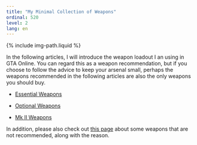 ```yaml
---
title: "My Minimal Collection of Weapons"
ordinal: 520
level: 2
lang: en
---
```

{% include img-path.liquid %}

In the following articles, I will introduce the weapon loadout I an using in
GTA Online. You can regard this as a weapon recommendation, but if you choose
to follow the advice to keep your arsenal small, perhaps the weapons
recommended in the following articles are also the only weapons you should buy.

- [Essential Weapons](essential-weapons)

- [Optional Weapons](optional-weapons)

- [Mk II Weapons](mk-ii-weapons)

In addition, please also check out [this page](not-recommended-weapons) about
some weapons that are not recommended, along with the reason.
